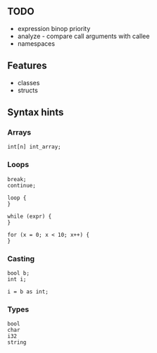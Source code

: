## TODO
* expression binop priority
* analyze - compare call arguments with callee
* namespaces

## Features 
* classes
* structs

## Syntax hints
### Arrays
    int[n] int_array;
    
### Loops
    break;
    continue;
    
    loop {
    }
    
    while (expr) {
    }
    
    for (x = 0; x < 10; x++) {
    }


### Casting
    bool b;
    int i;
    
    i = b as int;
    
### Types

    bool
    char
    i32
    string
    
